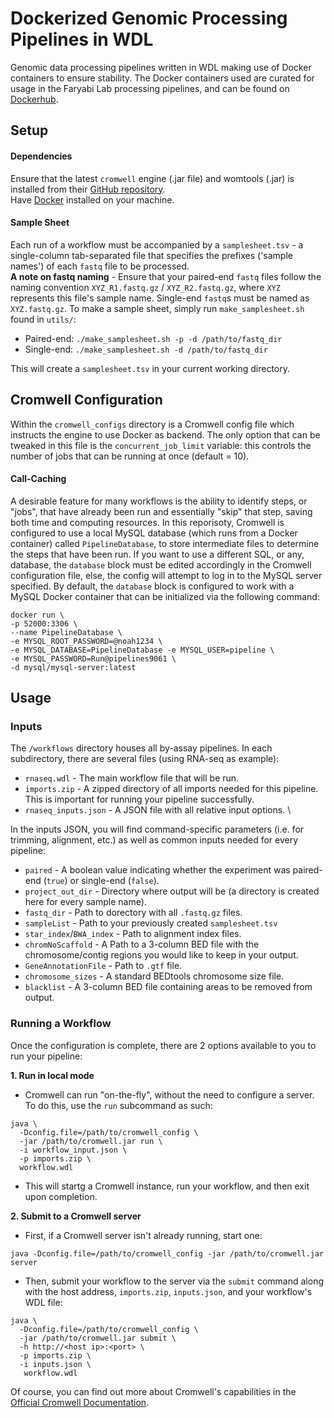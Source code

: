 # Dockerized Genomic Processing Pipelines in WDL
Genomic data processing pipelines written in WDL making use of Docker containers to ensure stability. The Docker containers used are curated for usage in the Faryabi Lab processing pipelines, and can be found on [Dockerhub](https://hub.docker.com/u/faryabilab).

## Setup
#### Dependencies
Ensure that the latest `cromwell` engine (.jar file) and womtools (.jar) is installed from their [GitHub repository](https://github.com/broadinstitute/cromwell). \
Have [Docker](https://www.docker.com/products/personal/) installed on your machine.
#### Sample Sheet
Each run of a workflow must be accompanied by a `samplesheet.tsv` - a single-column tab-separated file that specifies the prefixes ('sample names') of each `fastq` file to be processed. \
**A note on fastq naming** - Ensure that your paired-end `fastq` files follow the naming convention `XYZ_R1.fastq.gz` / `XYZ_R2.fastq.gz`, where `XYZ` represents this file's sample name. Single-end `fastq`s must be named as `XYZ.fastq.gz`.
To make a sample sheet, simply run `make_samplesheet.sh` found in `utils/`: 
* Paired-end: `./make_samplesheet.sh -p -d /path/to/fastq_dir`
* Single-end: `./make_samplesheet.sh -d /path/to/fastq_dir` 

This will create a `samplesheet.tsv` in your current working directory.
## Cromwell Configuration
Within the `cromwell_configs` directory is a Cromwell config file which instructs the engine to use Docker as backend. The only option that can be tweaked in this file is the `concurrent_job_limit` variable: this controls the number of jobs that can be running at once (default = 10).
#### Call-Caching
A desirable feature for many workflows is the ability to identify steps, or "jobs", that have already been run and essentially "skip" that step, saving both time and computing resources. In this reporisoty, Cromwell is configured to use a local MySQL database (which runs from a Docker container) called `PipelineDatabase`, to store intermediate files to determine the steps that have been run. If you want to use a different SQL, or any, database, the `database` block must be edited accordingly in the Cromwell configuration file, else, the config will attempt to log in to the MySQL server specified. By default, the `database` block is configured to work with a MySQL Docker container that can be initialized via the following command:
```
docker run \
-p 52000:3306 \
--name PipelineDatabase \
-e MYSQL_ROOT_PASSWORD=@noah1234 \
-e MYSQL_DATABASE=PipelineDatabase -e MYSQL_USER=pipeline \
-e MYSQL_PASSWORD=Run@pipelines9061 \
-d mysql/mysql-server:latest
```
## Usage
### Inputs
The `/workflows` directory houses all by-assay pipelines. In each subdirectory, there are several files (using RNA-seq as example):
* `rnaseq.wdl` - The main workflow file that will be run.
* `imports.zip` - A zipped directory of all imports needed for this pipeline. This is important for running your pipeline successfully. 
* `rnaseq_inputs.json` - A JSON file with all relative input options. \

In the inputs JSON, you will find command-specific parameters (i.e. for trimming, alignment, etc.) as well as common inputs needed for every pipeline:
* `paired` - A boolean value indicating whether the experiment was paired-end (`true`) or single-end (`false`).
* `project_out_dir` - Directory where output will be (a directory is created here for every sample name).
* `fastq_dir` - Path to dorectory with all `.fastq.gz` files.
* `sampleList` - Path to your previously created `samplesheet.tsv`
* `star_index`/`BWA_index` - Path to alignment index files.
* `chromNoScaffold` - A Path to a 3-column BED file with the chromosome/contig regions you would like to keep in your output.
* `GeneAnnotationFile` - Path to `.gtf` file.
* `chromosome_sizes` - A standard BEDtools chromosome size file.
* `blacklist` - A 3-column BED file containing areas to be removed from output.
### Running a Workflow
Once the configuration is complete, there are 2 options available to you to run your pipeline: 

**1. Run in local mode**
* Cromwell can run "on-the-fly", without the need to configure a server. To do this, use the `run` subcommand as such:
```
java \
  -Dconfig.file=/path/to/cromwell_config \
  -jar /path/to/cromwell.jar run \
  -i workflow_input.json \
  -p imports.zip \
  workflow.wdl
```
* This will startg a Cromwell instance, run your workflow, and then exit upon completion.

**2. Submit to a Cromwell server**
* First, if a Cromwell server isn't already running, start one:
```
java -Dconfig.file=/path/to/cromwell_config -jar /path/to/cromwell.jar server
```
* Then, submit your workflow to the server via the `submit` command along with the host address, `imports.zip`, `inputs.json`, and your workflow's WDL file:
```
java \
  -Dconfig.file=/path/to/cromwell_config \
  -jar /path/to/cromwell.jar submit \
  -h http://<host ip>:<port> \
  -p imports.zip \
  -i inputs.json \
   workflow.wdl
```
Of course, you can find out more about Cromwell's capabilities in the [Official Cromwell Documentation](https://cromwell.readthedocs.io/en/stable/).


